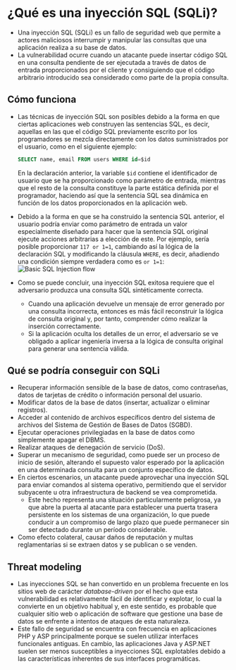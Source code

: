 # ¿Qué es una inyección SQL (SQLi)?

* Una inyección SQL (SQLi) es un fallo de seguridad web que permite a actores maliciosos interrumpir y manipular las consultas que una aplicación realiza a su base de datos.
* La vulnerabilidad ocurre cuando un atacante puede insertar código SQL en una consulta pendiente de ser ejecutada a través de datos de entrada proporcionados por el cliente y consiguiendo que el código arbitrario introducido sea considerado como parte de la propia consulta.

## Cómo funciona

* Las técnicas de inyección SQL son posibles debido a la forma en que ciertas aplicaciones web construyen las sentencias SQL, es decir, aquellas en las que el código SQL previamente escrito por los programadores se mezcla directamente con los datos suministrados por el usuario, como en el siguiente ejemplo:

  ```sql
  SELECT name, email FROM users WHERE id=$id
  ```

  En la declaración anterior, la variable `$id` contiene el identificador de usuario que se ha proporcionado como parámetro de entrada, mientras que el resto de la consulta constituye la parte estática definida por el programador, haciendo así que la sentencia SQL sea dinámica en función de los datos proporcionados en la aplicación web.
* Debido a la forma en que se ha construido la sentencia SQL anterior, el usuario podría enviar como parámetro de entrada un valor especialmente diseñado para hacer que la sentencia SQL original ejecute acciones arbitrarias a elección de este. Por ejemplo, sería posible proporcionar `117 or 1=1`, cambiando así la lógica de la declaración SQL y modificando la cláusula `WHERE`, es decir, añadiendo una condición siempre verdadera como es `or 1=1`:
  ![Basic SQL Injection flow][1]
* Como se puede concluir, una inyección SQL exitosa requiere que el adversario produzca una consulta SQL sintéticamente correcta.
  * Cuando una aplicación devuelve un mensaje de error generado por una consulta incorrecta, entonces es más fácil reconstruir la lógica de consulta original y, por tanto, comprender cómo realizar la inserción correctamente.
  * Si la aplicación oculta los detalles de un error, el adversario se ve obligado a aplicar ingeniería inversa a la lógica de consulta original para generar una sentencia válida.

## Qué se podría conseguir con SQLi

* Recuperar información sensible de la base de datos, como contraseñas, datos de tarjetas de crédito o información personal del usuario.
* Modificar datos de la base de datos (insertar, actualizar o eliminar registros).
* Acceder al contenido de archivos específicos dentro del sistema de archivos del Sistema de Gestión de Bases de Datos (SGBD).
* Ejecutar operaciones privilegiadas en la base de datos como simplemente apagar el DBMS.
* Realizar ataques de denegación de servicio (DoS).
* Superar un mecanismo de seguridad, como puede ser un proceso de inicio de sesión, alterando el supuesto valor esperado por la aplicación en una determinada consulta para un conjunto específico de datos.
* En ciertos escenarios, un atacante puede aprovechar una inyección SQL para enviar comandos al sistema operativo, permitiendo que el servidor subyacente u otra infraestructura de backend se vea comprometida.
  * Este hecho representa una situación particularmente peligrosa, ya que abre la puerta al atacante para establecer una puerta trasera persistente en los sistemas de una organización, lo que puede conducir a un compromiso de largo plazo que puede permanecer sin ser detectado durante un período considerable.
* Como efecto colateral, causar daños de reputación y multas reglamentarias si se extraen datos y se publican o se venden.

## Threat modeling

* Las inyecciones SQL se han convertido en un problema frecuente en los sitios web de carácter *database-driven* por el hecho que esta vulnerabilidad es relativamente fácil de identificar y explotar, lo cual la convierte en un objetivo habitual y, en este sentido, es probable que cualquier sitio web o aplicación de software que gestione una base de datos se enfrente a intentos de ataques de esta naturaleza.
* Este fallo de seguridad se encuentra con frecuencia en aplicaciones PHP y ASP principalmente porque se suelen utilizar interfaces funcionales antiguas. En cambio, las aplicaciones Java y ASP.NET suelen ser menos susceptibles a inyecciones SQL explotables debido a las características inherentes de sus interfaces programáticas.

[1]: /static/images/learning/basic-sql-injection-exploitation-flow.png
